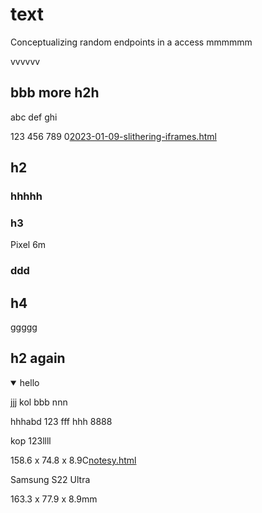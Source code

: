 # text

Conceptualizing random endpoints in a access mmmmmm

vvvvvv

## bbb more h2h

abc def ghi

123 456 789 0[2023-01-09-slithering-iframes.html](<file:///C:/Users/tarmo/OneDrive/Documents/GitHub/pushme-pullyou-2023/cookbook/slithering-iframes/2023-01-09-slithering-iframes.html>)

## h2

### hhhhh

### h3

Pixel 6m

### ddd

## h4 

ggggg

## h2 again



<details open=""><p></p><p></p><summary>hello</summary>jjj kol bbb nnn<br><p></p><p>hhhabd 123 fff hhh 8888</p><p>kop 123llll</p><p></p></details>



158\.6 x 74.8 x 8.9C[notesy.html](<file:///C:/Users/tarmo/OneDrive/Documents/GitHub/theo-armour-2023/apps/notesy/2023-04-10/notesy.html>)

Samsung S22 Ultra

163\.3 x 77.9 x 8.9mm

